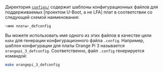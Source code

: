 Директория [`configs/`](https://source.denx.de/u-boot/u-boot/-/tree/master/configs?ref_type=heads) содержит шаблоны конфигурационных файлов для поддерживаемых [проектом U-Boot, а не LFA] плат в соответствии со следующей схемой наименования:

```bash
<имя платы>_defconfig
```

Вы можете использовать имя одного из этих файлов в качестве цели `make` для генерации конфигурационного файла `.config`. Например, шаблон конфигурации для платы Orange Pi 3 называется `orangepi_3_defconfig`. Соответственно, файл `.config` генерируется командой:

```bash
make orangepi_3_defconfig
```
